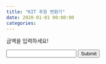 ```yaml
---
title: "KIT 후원 변환기"
date: 2020-01-01 00:00:00
categories:
---
```


<script async src="https://pagead2.googlesyndication.com/pagead/js/adsbygoogle.js"></script>
<!-- github -->
<ins class="adsbygoogle"
     style="display:block"
     data-ad-client="ca-pub-2393564017114032"
     data-ad-slot="7921062366"
     data-ad-format="auto"
     data-full-width-responsive="true"></ins>
<script>
     (adsbygoogle = window.adsbygoogle || []).push({});
</script>

<script>
function validateForm() {
  var x = document.forms["inputTest"]["integer"].value;
  var sum = 0;
    
  if(x >= 150000) {
   sum += parseInt((x-150000)/5000);
   x = 150000;
  }
  
  if(x >= 50000) {
    sum += parseInt((x-50000)/2000);
    x = 50000;
  }
  
  sum += parseInt(x / 1000);
  
  alert(sum+"개");
}
</script>

금액을 입력하세요!

<form name="inputTest" onsubmit="return validateForm()">
<input type="text" name="integer">
<input type="submit" value="Submit">
</form>

<ins class="kakao_ad_area" style="display:none;" 
 data-ad-unit    = "DAN-qxi7q147vuif" 
 data-ad-width   = "320" 
 data-ad-height  = "100"></ins> 
<script type="text/javascript" src="//t1.daumcdn.net/kas/static/ba.min.js" async> </script>
